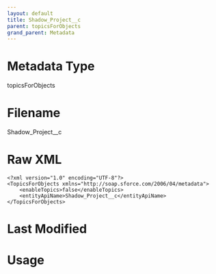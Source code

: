 ```yaml
---
layout: default
title: Shadow_Project__c
parent: topicsForObjects
grand_parent: Metadata
---
```

# Metadata Type
topicsForObjects


# Filename 
Shadow_Project__c


# Raw XML
```
<?xml version="1.0" encoding="UTF-8"?>
<TopicsForObjects xmlns="http://soap.sforce.com/2006/04/metadata">
    <enableTopics>false</enableTopics>
    <entityApiName>Shadow_Project__c</entityApiName>
</TopicsForObjects>
```


# Last Modified


# Usage
